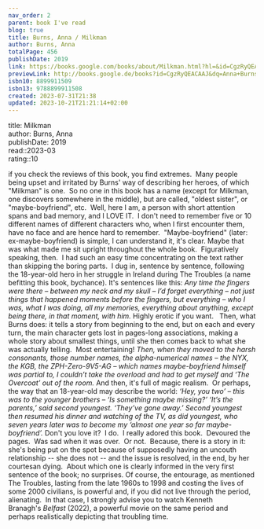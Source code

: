 ```yaml
---
nav_order: 2
parent: book I've read
blog: true
title: Burns, Anna / Milkman
author: Burns, Anna
totalPage: 456
publishDate: 2019
link: https://books.google.com/books/about/Milkman.html?hl=&id=CgzRyQEACAAJ
previewLink: http://books.google.de/books?id=CgzRyQEACAAJ&dq=Anna+Burns,+Milkman&hl=&as_pt=BOOKS&cd=1&source=gbs_api
isbn10: 8899911509
isbn13: 9788899911508
created: 2023-07-31T21:38
updated: 2023-10-21T21:21:14+02:00
---
```

title: Milkman  
author: Burns, Anna  
publishDate: 2019  
read::2023-03  
rating::10  

if you check the reviews of this book, you find extremes.  Many people being upset and irritated by Burns' way of describing her heroes, of which "Milkman" is one.  So no one in this book has a name (except for Milkman, one discovers somewhere in the middle), but are called, "oldest sister", or "maybe-boyfriend", etc.  Well, here I am, a person with short attention spans and bad memory, and I LOVE IT.  I don't need to remember five or 10 different names of different characters who, when I first encounter them, have no face and are hence hard to remember.  "Maybe-boyfriend" (later: ex-maybe-boyfriend) is simple, I can understand it, it's clear.
Maybe that was what made me sit upright throughout the whole book.  Figuratively speaking, then.  I had such an easy time concentrating on the text rather than skipping the boring parts.  I dug in, sentence by sentence, following the 18-year-old hero in her struggle in Ireland during The Troubles (a name befitting this book, bychance).
It's sentences like this:
_Any time the fingers were there – between my neck and my skull – I’d forget everything – not just things that happened moments before the fingers, but everything – who I was, what I was doing, all my memories, everything about anything, except being there, in that moment, with him._
Highly erotic if you want.  
Then, what Burns does: it tells a story from beginning to the end, but on each and every turn, the main character gets lost in pages-long associations, making a whole story about smallest things, until she then comes back to what she was actually telling.  Most entertaining!
_Then, when they moved to the harsh consonants, those number names, the alpha-numerical names – the NYX, the KGB, the ZPH-Zero-9V5-AG – which names maybe-boyfriend himself was partial to, I couldn’t take the overload and had to get myself and ‘The Overcoat’ out of the room._
And then, it's full of magic realism.  Or perhaps, the way that an 18-year-old may describe the world:
_‘Hey, you two’ – this was to the younger brothers – ‘Is something maybe missing?’ ‘It’s the parents,’ said second youngest. ‘They’ve gone away.’ Second youngest then resumed his dinner and watching of the TV, as did youngest, who seven years later was to become my ‘almost one year so far maybe-boyfriend’._
Don't you love it?  I do.  I really adored this book.  Devoured the pages.  Was sad when it was over.  Or not.  Because, there is a story in it: she's being put on the spot because of supposedly having an uncouth relationship -- she does not -- and the issue is resolved, in the end, by her courtesan dying.  About which one is clearly informed in the very first sentence of the book; no surprises.
Of course, the entourage, as mentioned The Troubles, lasting from the late 1960s to 1998 and costing the lives of some 2000 civilians, is powerful and, if you did not live through the period, alienating.  In that case, I strongly advise you to watch Kenneth Branagh's _Belfast_ (2022), a powerful movie on the same period and perhaps realistically depicting that troubling time.